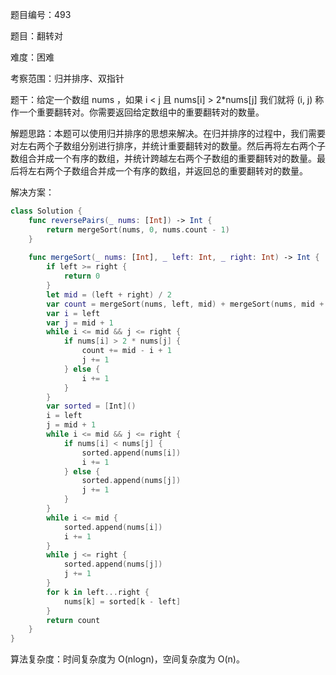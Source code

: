 题目编号：493

题目：翻转对

难度：困难

考察范围：归并排序、双指针

题干：给定一个数组 nums ，如果 i < j 且 nums[i] > 2*nums[j] 我们就将 (i, j) 称作一个重要翻转对。你需要返回给定数组中的重要翻转对的数量。

解题思路：本题可以使用归并排序的思想来解决。在归并排序的过程中，我们需要对左右两个子数组分别进行排序，并统计重要翻转对的数量。然后再将左右两个子数组合并成一个有序的数组，并统计跨越左右两个子数组的重要翻转对的数量。最后将左右两个子数组合并成一个有序的数组，并返回总的重要翻转对的数量。

解决方案：

```swift
class Solution {
    func reversePairs(_ nums: [Int]) -> Int {
        return mergeSort(nums, 0, nums.count - 1)
    }
    
    func mergeSort(_ nums: [Int], _ left: Int, _ right: Int) -> Int {
        if left >= right {
            return 0
        }
        let mid = (left + right) / 2
        var count = mergeSort(nums, left, mid) + mergeSort(nums, mid + 1, right)
        var i = left
        var j = mid + 1
        while i <= mid && j <= right {
            if nums[i] > 2 * nums[j] {
                count += mid - i + 1
                j += 1
            } else {
                i += 1
            }
        }
        var sorted = [Int]()
        i = left
        j = mid + 1
        while i <= mid && j <= right {
            if nums[i] < nums[j] {
                sorted.append(nums[i])
                i += 1
            } else {
                sorted.append(nums[j])
                j += 1
            }
        }
        while i <= mid {
            sorted.append(nums[i])
            i += 1
        }
        while j <= right {
            sorted.append(nums[j])
            j += 1
        }
        for k in left...right {
            nums[k] = sorted[k - left]
        }
        return count
    }
}
```

算法复杂度：时间复杂度为 O(nlogn)，空间复杂度为 O(n)。